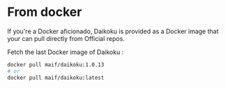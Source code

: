 # From docker

If you're a Docker aficionado, Daikoku is provided as a Docker image that your can pull directly from Official repos.

Fetch the last Docker image of Daikoku :

```sh
docker pull maif/daikoku:1.0.13
# or 
docker pull maif/daikoku:latest
```